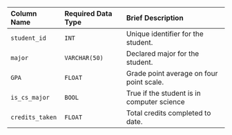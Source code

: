 | Column Name   | Required Data Type | Brief Description                          |
| :---          | :---               | :---                                       |
| `student_id`  | `INT`              | Unique identifier for the student.         |
| `major`       | `VARCHAR(50)`      | Declared major for the student.            |
| `GPA`         | `FLOAT`            | Grade point average on four point scale.   |
| `is_cs_major` | `BOOL`             | True if the student is in computer science |
| `credits_taken` | `FLOAT`          | Total credits completed to date.           |
